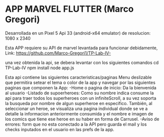 # APP MARVEL FLUTTER (Marco Gregori)

Desarrollada en un Pixel 5 Api 33 (android-x64 emulator) de resolucion: 1080 x 2340


Esta APP requiere su API de marvel levantada para funcionar debidamente,
Link: https://github.com/Marco-Gregori1/TP-Lab-IV-

una vez obtenida la api, se debera levantar con los siguientes comandos 
  cd TP-Lab-IV
  npm install 
  node app.js

Esta api contiene las siguientes caracteristicas/paginas
Menu deslizable que permitira setear el tema o color de la app y navegar por las siguientes paginas que componen la App:
  -Home o pagina de inicio: Da la bienvenida al usuario
  -Listado de supoerheroes: Como su nombre indica consume la api para traer todos los superheroes con un infiniteScroll, a su vez soporta la busqueda
   por nombre de algun superheroe en especifico. También, al seleccionar un heroe, se visualiza una pagina individual donde se ve a detalle la informacion 
   anteriormente consumida y el nombre e imagen de los comics que tiene ese heroe en su haber en forma de Carrusel.
  -Aviso de errores: form que no esta conectado a la API pero guarda el mail y los checks inputados en el usuario en las prefs de la app.
